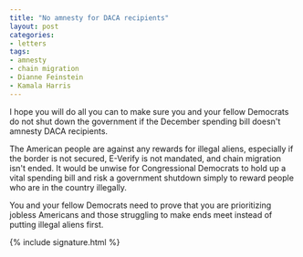 ```yaml
---
title: "No amnesty for DACA recipients"
layout: post
categories:
- letters
tags:
- amnesty
- chain migration
- Dianne Feinstein
- Kamala Harris
---
```


I hope you will do all you can to make sure you and your fellow Democrats do not shut down the government if the December spending bill doesn't amnesty DACA recipients.

The American people are against any rewards for illegal aliens, especially if the border is not secured, E-Verify is not mandated, and chain migration isn't ended. It would be unwise for Congressional Democrats to hold up a vital spending bill and risk a government shutdown simply to reward people who are in the country illegally.

You and your fellow Democrats need to prove that you are prioritizing jobless Americans and those struggling to make ends meet instead of putting illegal aliens first.

{% include signature.html %}
